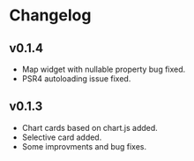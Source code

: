 # Changelog

## v0.1.4
* Map widget with nullable property bug fixed.
* PSR4 autoloading issue fixed.

## v0.1.3
* Chart cards based on chart.js added.
* Selective card added.
* Some improvments and bug fixes.

